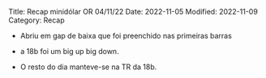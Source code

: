Title: Recap minidólar OR 04/11/22
Date: 2022-11-05
Modified: 2022-11-09
Category: Recap

* Abriu em gap de baixa que foi preenchido nas primeiras barras

* a 18b foi um big up big down.

* O resto do dia manteve-se na TR da 18b.

